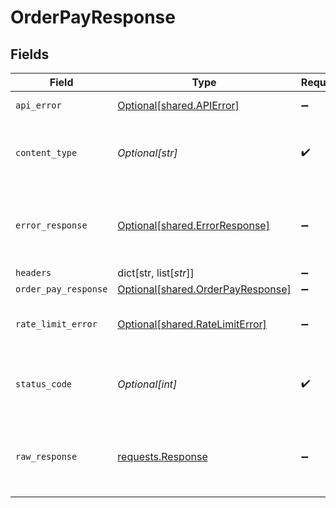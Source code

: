 # OrderPayResponse


## Fields

| Field                                                                                 | Type                                                                                  | Required                                                                              | Description                                                                           |
| ------------------------------------------------------------------------------------- | ------------------------------------------------------------------------------------- | ------------------------------------------------------------------------------------- | ------------------------------------------------------------------------------------- |
| `api_error`                                                                           | [Optional[shared.APIError]](undefined/models/shared/apierror.md)                      | :heavy_minus_sign:                                                                    | API related Errors                                                                    |
| `content_type`                                                                        | *Optional[str]*                                                                       | :heavy_check_mark:                                                                    | HTTP response content type for this operation                                         |
| `error_response`                                                                      | [Optional[shared.ErrorResponse]](undefined/models/shared/errorresponse.md)            | :heavy_minus_sign:                                                                    | Any bad or invalid request will lead to following error object                        |
| `headers`                                                                             | dict[str, list[*str*]]                                                                | :heavy_minus_sign:                                                                    | N/A                                                                                   |
| `order_pay_response`                                                                  | [Optional[shared.OrderPayResponse]](undefined/models/shared/orderpayresponse.md)      | :heavy_minus_sign:                                                                    | OK                                                                                    |
| `rate_limit_error`                                                                    | [Optional[shared.RateLimitError]](undefined/models/shared/ratelimiterror.md)          | :heavy_minus_sign:                                                                    | Either ports issue or too many requests                                               |
| `status_code`                                                                         | *Optional[int]*                                                                       | :heavy_check_mark:                                                                    | HTTP response status code for this operation                                          |
| `raw_response`                                                                        | [requests.Response](https://requests.readthedocs.io/en/latest/api/#requests.Response) | :heavy_minus_sign:                                                                    | Raw HTTP response; suitable for custom response parsing                               |